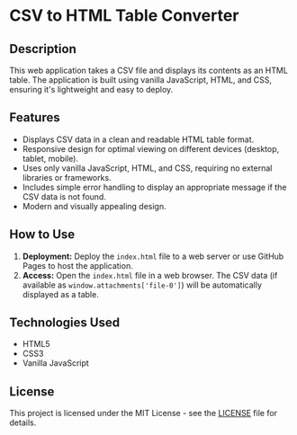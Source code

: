 # CSV to HTML Table Converter

## Description

This web application takes a CSV file and displays its contents as an HTML table. The application is built using vanilla JavaScript, HTML, and CSS, ensuring it's lightweight and easy to deploy.

## Features

-   Displays CSV data in a clean and readable HTML table format.
-   Responsive design for optimal viewing on different devices (desktop, tablet, mobile).
-   Uses only vanilla JavaScript, HTML, and CSS, requiring no external libraries or frameworks.
-   Includes simple error handling to display an appropriate message if the CSV data is not found.
-   Modern and visually appealing design.

## How to Use

1.  **Deployment:**  Deploy the `index.html` file to a web server or use GitHub Pages to host the application.
2.  **Access:** Open the `index.html` file in a web browser. The CSV data (if available as `window.attachments['file-0']`) will be automatically displayed as a table.

## Technologies Used

-   HTML5
-   CSS3
-   Vanilla JavaScript

## License

This project is licensed under the MIT License - see the [LICENSE](LICENSE) file for details.